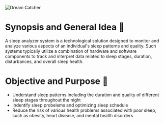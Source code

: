 ![Dream Catcher](https://github.com/jjn7702/SECJ1023-PT2/assets/150900178/bec247d3-bbdc-4940-9817-29c4c17f6f90)

# Synopsis and General Idea :memo:
A sleep analyzer system is a technological solution designed to monitor and analyze various aspects of an individual's sleep patterns and quality. Such systems typically utilize a combination of hardware and software components to track and interpret data related to sleep stages, duration, disturbances, and overall sleep health. 


# Objective and Purpose :dart:
- Understand sleep patterns including the duration and quality of different sleep stages throughout the night
- Indentify sleep probelems and optimizing sleep schedule
- Reduce the risk of various health problems associated with poor sleep, such as obesity, heart disease, and mental health disorders

